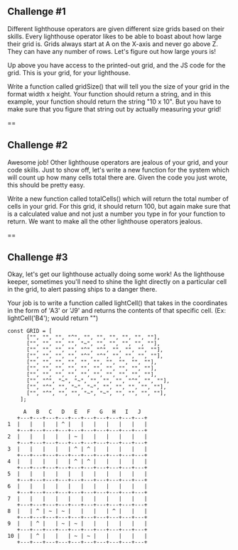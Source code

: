 ## Challenge #1

Different lighthouse operators are given different size grids based on their skills. Every lighthouse operator likes to be able to boast about how large their grid is. Grids always start at A on the X-axis and never go above Z. They can have any number of rows. Let's figure out how large yours is!

Up above you have access to the printed-out grid, and the JS code for the grid. This is your grid, for your lighthouse.

Write a function called gridSize() that will tell you the size of your grid in the format width x height. Your function should return a string, and in this example, your function should return the string "10 x 10". But you have to make sure that you figure that string out by actually measuring your grid!

==

## Challenge #2

Awesome job! Other lighthouse operators are jealous of your grid, and your code skills. Just to show off, let's write a new function for the system which will count up how many cells total there are. Given the code you just wrote, this should be pretty easy.

Write a new function called totalCells() which will return the total number of cells in your grid. For this grid, it should return 100, but again make sure that is a calculated value and not just a number you type in for your function to return. We want to make all the other lighthouse operators jealous.

==

## Challenge #3

Okay, let's get our lighthouse actually doing some work! As the lighthouse keeper, sometimes you'll need to shine the light directly on a particular cell in the grid, to alert passing ships to a danger there.

Your job is to write a function called lightCell() that takes in the coordinates in the form of 'A3' or 'J9' and returns the contents of that specific cell. (Ex: lightCell('B4'); would return "")


```
const GRID = [
      ["", "", "", "^", "", "", "", "", "", ""],
      ["", "", "", "", "~", "", "", "", "", ""],
      ["", "", "", "", "^", "^", "", "", "", ""],
      ["", "", "", "", "^", "^", "", "", "", ""],
      ["", "", "", "", "", "", "", "", "", ""],
      ["", "", "", "", "", "", "", "", "", ""],
      ["", "", "", "", "", "", "", "", "", ""],
      ["", "^", "~", "~", "", "", "", "^", "", ""],
      ["", "^", "", "~", "~", "", "", "", "", ""],
      ["", "^", "", "", "~", "~", "", "", "", ""],
    ];
```

```    
     A   B   C   D   E   F   G   H   I   J
   +---+---+---+---+---+---+---+---+---+---+
1  |   |   |   | ^ |   |   |   |   |   |   |
   +---+---+---+---+---+---+---+---+---+---+
2  |   |   |   |   | ~ |   |   |   |   |   |
   +---+---+---+---+---+---+---+---+---+---+
3  |   |   |   |   | ^ | ^ |   |   |   |   |
   +---+---+---+---+---+---+---+---+---+---+
4  |   |   |   |   | ^ | ^ |   |   |   |   |
   +---+---+---+---+---+---+---+---+---+---+
5  |   |   |   |   |   |   |   |   |   |   |
   +---+---+---+---+---+---+---+---+---+---+
6  |   |   |   |   |   |   |   |   |   |   |
   +---+---+---+---+---+---+---+---+---+---+
7  |   |   |   |   |   |   |   |   |   |   |
   +---+---+---+---+---+---+---+---+---+---+
8  |   | ^ | ~ | ~ |   |   |   | ^ |   |   |
   +---+---+---+---+---+---+---+---+---+---+
9  |   | ^ |   | ~ | ~ |   |   |   |   |   |
   +---+---+---+---+---+---+---+---+---+---+
10 |   | ^ |   |   | ~ | ~ |   |   |   |   |
   +---+---+---+---+---+---+---+---+---+---+
```